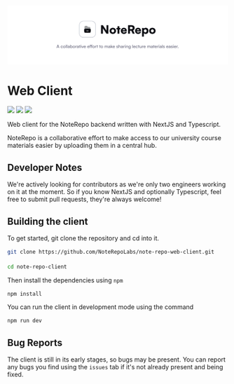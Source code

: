 <img src="./github/banner.svg" alt="RepoBanner" />

# Web Client

![](https://img.shields.io/github/license/NoteRepoLabs/noterepo-web-client?style=for-the-badge&colorA=131820&colorB=FFFFFF&logo=markdown)
![](https://img.shields.io/npm/v/@nestjs/core.svg?style=for-the-badge&colorA=131820&colorB=FFFFFF&logo=markdown)
![](https://img.shields.io/github/deployments/NoteRepoLabs/noterepo-web-client/production?style=for-the-badge&logo=vercel&label=DEPLOYMENT&labelColor=%23131820&color=%2364fab6)


Web client for the NoteRepo backend written with NextJS and Typescript.

NoteRepo is a collaborative effort to make access to our university course materials easier by uploading them in a central hub.

## Developer Notes

We're actively looking for contributors as we're only two engineers working on it at the moment. So if you know NextJS and optionally Typescript, feel free to submit pull requests, they're always welcome!

## Building the client

To get started, git clone the repository and cd into it.

```sh
git clone https://github.com/NoteRepoLabs/note-repo-web-client.git

cd note-repo-client
```

Then install the dependencies using `npm`

```sh
npm install
```

You can run the client in development mode using the command

```sh
npm run dev
```

## Bug Reports

The client is still in its early stages, so bugs may be present. You can report any bugs you find using the `issues` tab if it's not already present and being fixed.

